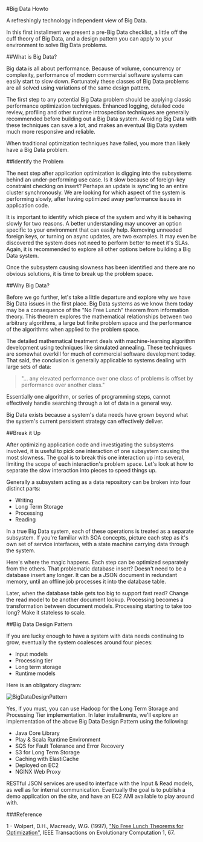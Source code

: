 #Big Data Howto

A refreshingly technology independent view of Big Data.

In this first installment we present a pre-Big Data checklist, a little off the
cuff theory of Big Data, and a design pattern you can apply to your environment
to solve Big Data problems.

##What is Big Data?

Big data is all about performance. Because of volume, concurrency or complexity,
performance of modern commercial software systems can easily start to slow down.
Fortunately these classes of Big Data problems are all solved using variations
of the same design pattern.

The first step to any potential Big Data problem should be applying classic
performance optimization techniques. Enhanced logging, detailed code review,
profiling and other runtime introspection techniques are generally recommended
before building out a Big Data system. Avoiding Big Data with these techniques
can save a lot, and makes an eventual Big Data system much more responsive and
reliable.

When traditional optimization techniques have failed, you more than likely have
a Big Data problem.

##Identify the Problem

The next step after application optimization is digging into the subsystems
behind an under-performing use case. Is it slow because of foreign-key
constraint checking on insert? Perhaps an update is sync'ing to an entire
cluster synchronously. We are looking for which aspect of the system is
performing slowly, after having optimized away performance issues in application
code.

It is important to identify which piece of the system and why it is behaving
slowly for two reasons. A better understanding may uncover an option specific to
your environment that can easily help. Removing unneeded foreign keys, or
turning on async updates, are two examples. It may even be discovered the system
does not need to perform better to meet it's SLAs. Again, it is recommended to
explore all other options before building a Big Data system.

Once the subsystem causing slowness has been identified and there are no obvious
solutions, it is time to break up the problem space.

##Why Big Data?

Before we go further, let's take a little departure and explore why we have Big
Data issues in the first place. Big Data systems as we know them today may be a
consequence of the "No Free Lunch" theorem from information theory. This
theorem explores the mathematical relationships between two arbitrary
algorithms, a large but finite problem space and the performance of the
algorithms when applied to the problem space.

The detailed mathematical treatment deals with machine-learning algorithm
development using techniques like simulated annealing. These techniques are
somewhat overkill for much of commercial software development today. That said,
the conclusion is generally applicable to systems dealing with large sets of
data:

> "... any elevated performance over one class of problems is offset by
performance over another class."

Essentially one algorithm, or series of programming steps, cannot effectively
handle searching through a lot of data in a general way.

Big Data exists because a system's data needs have grown beyond what the
system's current persistent strategy can effectively deliver.

##Break it Up

After optimizing application code and investigating the subsystems involved, it
is useful to pick one interaction of one subsystem causing the most slowness.
The goal is to break this one interaction up into several, limiting the scope of
each interaction's problem space. Let's look at how to separate the slow
interaction into pieces to speed things up.

Generally a subsystem acting as a data repository can be broken into four
distinct parts:

- Writing
- Long Term Storage
- Processing
- Reading

In a true Big Data system, each of these operations is treated as a separate
subsystem. If you're familiar with SOA concepts, picture each step as it's own
set of service interfaces, with a state machine carrying data through the
system.

Here's where the magic happens. Each step can be optimized separately from the
others. That problematic database insert? Doesn't need to be a database insert
any longer. It can be a JSON document in redundant memory, until an offline job
processes it into the database table.

Later, when the database table gets too big to support fast read? Change the
read model to be another document lookup. Processing becomes a transformation
between document models. Processing starting to take too long? Make it stateless
to scale.

##Big Data Design Pattern

If you are lucky enough to have a system with data needs continuing to grow,
eventually the system coalesces around four pieces:

- Input models
- Processing tier
- Long term storage
- Runtime models

Here is an obligatory diagram:

![BigDataDesignPattern](http://bigdatahowto.info/images/BigDataDesignPattern.png)

Yes, if you must, you can use Hadoop for the Long Term Storage and Processing
Tier implementation. In later installments, we'll explore an implementation of
the above Big Data Design Pattern using the following:

- Java Core Library
- Play & Scala Runtime Environment
- SQS for Fault Tolerance and Error Recovery
- S3 for Long Term Storage
- Caching with ElastiCache
- Deployed on EC2
- NGINX Web Proxy

RESTful JSON services are used to interface with the Input & Read models, as
well as for internal communication. Eventually the goal is to publish a demo
application on the site, and have an EC2 AMI available to play around with.

###Reference

1 - Wolpert, D.H., Macready, W.G. (1997), ["No Free Lunch Theorems for
Optimization"](http://ti.arc.nasa.gov/m/profile/dhw/papers/78.pdf), IEEE Transactions on Evolutionary Computation 1,
67.
